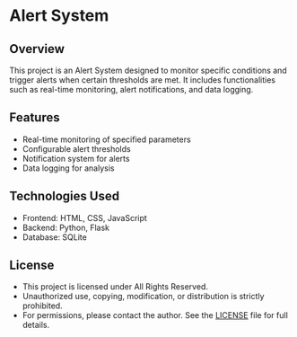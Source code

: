 # Alert System

## Overview

This project is an Alert System designed to monitor specific conditions and trigger alerts when certain thresholds are met. It includes functionalities such as real-time monitoring, alert notifications, and data logging.

## Features

- Real-time monitoring of specified parameters
- Configurable alert thresholds
- Notification system for alerts
- Data logging for analysis

## Technologies Used

- Frontend: HTML, CSS, JavaScript
- Backend: Python, Flask
- Database: SQLite

## License

- This project is licensed under All Rights Reserved.
- Unauthorized use, copying, modification, or distribution is strictly prohibited.
- For permissions, please contact the author. See the [LICENSE](LICENSE) file for full details.
